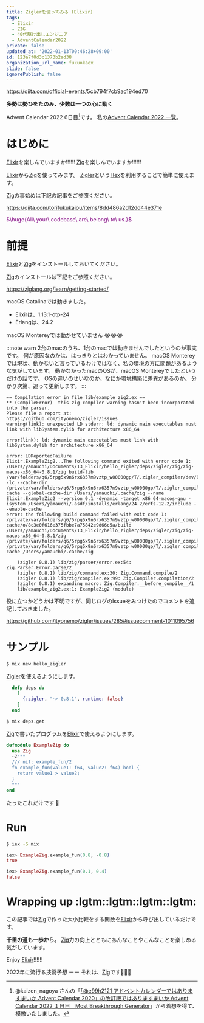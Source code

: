 ```yaml
---
title: Ziglerを使ってみる (Elixir)
tags:
  - Elixir
  - ZIG
  - 40代駆け出しエンジニア
  - AdventCalendar2022
private: false
updated_at: '2022-01-13T00:46:28+09:00'
id: 123a7f0d3c1373b2ad38
organization_url_name: fukuokaex
slide: false
ignorePublish: false
---
```

https://qiita.com/official-events/5cb794f7cb9ac194ed70

**多勢は勢ひをたのみ、少数は一つの心に動く**

Advent Calendar 2022 6日目[^1]です。
私の[Advent Calendar 2022 一覧](https://docs.google.com/spreadsheets/d/1HQvFjagQLRPjOYAjDVzWp9S4b8dKixxvvaz_TtbZWto/edit#gid=1723448955)。

[^1]: @kaizen_nagoya さんの「[「@e99h2121 アドベントカレンダーではありますまいか Advent Calendar 2020」の改訂版ではありますまいか Advent Calendar 2022 １日目　Most Breakthrough Generator](https://qiita.com/kaizen_nagoya/items/49ebebee3a0377f3b59b)」から着想を得て、模倣いたしました。 

# はじめに

[Elixir](https://elixir-lang.org/)を楽しんでいますか:bangbang::bangbang::bangbang:
[Zig](https://ziglang.org/)を楽しんでいますか:bangbang::bangbang::bangbang:

[Elixir](https://elixir-lang.org/)から[Zig](https://ziglang.org/)を使ってみます。
[Zigler](https://github.com/ityonemo/zigler)という[Hex](https://hex.pm/)を利用することで簡単に使えます。

[Zig](https://ziglang.org/)の事始めは下記の記事をご参照ください。

https://qiita.com/torifukukaiou/items/8dd486a2d12dd44e371e

<font color="purple">$\huge{All\ your\ codebase\ are\ belong\ to\ us.}$</font>

# 前提
[Elixir](https://elixir-lang.org/)と[Zig](https://ziglang.org/)をインストールしておいてください。

[Zig](https://ziglang.org/)のインストールは下記をご参照ください。

https://ziglang.org/learn/getting-started/

macOS Catalinaでは動きました。

- Elixirは、1.13.1-otp-24
- Erlangは、24.2

macOS Montereyでは動かせていません :sob::sob::sob: 

:::note warn 
2台のmacのうち、1台のmacでは動きませんでしたというのが事実です。
何が原因なのかは、はっきりとはわかっていません。
macOS Montereyでは現状、動かないと言っているわけではなく、私の環境の方に問題があるような気がしています。
動かなかったmacのOSが、macOS Montereyでしたというだけの話です。
OSの違いのせいなのか、なにか環境構築に差異があるのか。
分かり次第、追って更新します。
:::


```
== Compilation error in file lib/example_zig2.ex ==
** (CompileError)  this zig compiler warning hasn't been incorporated into the parser.
Please file a report at:
https://github.com/ityonemo/zigler/issues 
warning(link): unexpected LD stderr: ld: dynamic main executables must link with libSystem.dylib for architecture x86_64

error(link): ld: dynamic main executables must link with libSystem.dylib for architecture x86_64

error: LDReportedFailure
Elixir.ExampleZig2...The following command exited with error code 1:
/Users/yamauchi/Documents/13_Elixir/hello_zigler/deps/zigler/zig/zig-macos-x86_64-0.8.1/zig build-lib /var/folders/q6/5rpg5x9n6rx6357m9vztp_w00000gp/T/.zigler_compiler/dev/Elixir.ExampleZig2/Elixir.ExampleZig2.zig -lc --cache-dir /private/var/folders/q6/5rpg5x9n6rx6357m9vztp_w00000gp/T/.zigler_compiler/dev/Elixir.ExampleZig2/zig-cache --global-cache-dir /Users/yamauchi/.cache/zig --name Elixir.ExampleZig2 --version 0.1 -dynamic -target x86_64-macos-gnu -isystem /Users/yamauchi/.asdf/installs/erlang/24.2/erts-12.2/include --enable-cache 
error: the following build command failed with exit code 1: 
/private/var/folders/q6/5rpg5x9n6rx6357m9vztp_w00000gp/T/.zigler_compiler/dev/Elixir.ExampleZig2/zig-cache/o/8c3e0f616e375fbbe7a75842e9d66c5a/build /Users/yamauchi/Documents/13_Elixir/hello_zigler/deps/zigler/zig/zig-macos-x86_64-0.8.1/zig /private/var/folders/q6/5rpg5x9n6rx6357m9vztp_w00000gp/T/.zigler_compiler/dev/Elixir.ExampleZig2 /private/var/folders/q6/5rpg5x9n6rx6357m9vztp_w00000gp/T/.zigler_compiler/dev/Elixir.ExampleZig2/zig-cache /Users/yamauchi/.cache/zig

    (zigler 0.8.1) lib/zig/parser/error.ex:54: Zig.Parser.Error.parse/2
    (zigler 0.8.1) lib/zig/command.ex:30: Zig.Command.compile/2
    (zigler 0.8.1) lib/zig/compiler.ex:99: Zig.Compiler.compilation/2
    (zigler 0.8.1) expanding macro: Zig.Compiler.__before_compile__/1
    lib/example_zig2.ex:1: ExampleZig2 (module)
```

役に立つかどうかは不明ですが、同じログのIssueをみつけたのでコメントを追記しておきました。

https://github.com/ityonemo/zigler/issues/285#issuecomment-1011095756



# サンプル

```bash
$ mix new hello_zigler
```

[Zigler](https://github.com/ityonemo/zigler)を使えるようにします。

```elixir:mix.exs
  defp deps do
    [
      {:zigler, "~> 0.8.1", runtime: false}
    ]
  end
```

```bash
$ mix deps.get
```

[Zig](https://ziglang.org/)で書いたプログラムを[Elixir](https://elixir-lang.org/)で使えるようにします。

```elixir:lib/example_zig.ex
defmodule ExampleZig do
  use Zig
  ~Z"""
  /// nif: example_fun/2
  fn example_fun(value1: f64, value2: f64) bool {
    return value1 > value2;
  }
  """
end
```

たったこれだけです :tada:


# Run

```bash
$ iex -S mix
```

```elixir
iex> ExampleZig.example_fun(0.8, -0.8)
true

iex> ExampleZig.example_fun(0.1, 0.4)
false
```



# Wrapping up :lgtm::lgtm::lgtm::lgtm:

この記事では[Zig](https://ziglang.org/)で作った大小比較をする関数を[Elixir](https://elixir-lang.org/)から呼び出しているだけです。

**千里の道も一歩から。**
[Zig](https://ziglang.org/)力の向上とともにあんなことやこんなことを楽しめる気がしています。

Enjoy [Elixir](https://elixir-lang.org/):bangbang::bangbang::bangbang:


2022年に流行る技術予想 ーー それは、[Zig](https://ziglang.org/)です:rocket::rocket::rocket:
